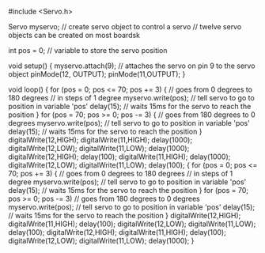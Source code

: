#include <Servo.h>

Servo myservo;  // create servo object to control a servo
// twelve servo objects can be created on most boardsk

int pos = 0;    // variable to store the servo position

void setup() {
  myservo.attach(9);  // attaches the servo on pin 9 to the servo object
   pinMode(12, OUTPUT);
   pinMode(11,OUTPUT);
   }

void loop() {
  for (pos = 0; pos <= 70; pos += 3) { // goes from 0 degrees to 180 degrees
    // in steps of 1 degree
    myservo.write(pos);              // tell servo to go to position in variable 'pos'
    delay(15);
  // waits 15ms for the servo to reach the position
  }
  for (pos = 70; pos >= 0; pos -= 3) { // goes from 180 degrees to 0 degrees
    myservo.write(pos);              // tell servo to go to position in variable 'pos'
    delay(15);                       // waits 15ms for the servo to reach the position
  }
      digitalWrite(12,HIGH);
    digitalWrite(11,HIGH);
    delay(1000);
    digitalWrite(12,LOW);
    digitalWrite(11,LOW);
    delay(1000);
    digitalWrite(12,HIGH);
    delay(100);
    digitalWrite(11,HIGH);
    delay(1000);
    digitalWrite(12,LOW);
    digitalWrite(11,LOW);
    delay(100);
    {
  for (pos = 0; pos <= 70; pos += 3) { // goes from 0 degrees to 180 degrees
    // in steps of 1 degree
    myservo.write(pos);              // tell servo to go to position in variable 'pos'
    delay(15);
  // waits 15ms for the servo to reach the position
  }
  for (pos = 70; pos >= 0; pos -= 3)  // goes from 180 degrees to 0 degrees
    myservo.write(pos);              // tell servo to go to position in variable 'pos'
    delay(15);                       // waits 15ms for the servo to reach the position
    }
    digitalWrite(12,HIGH);
    digitalWrite(11,HIGH);
    delay(100);
    digitalWrite(12,LOW);
    digitalWrite(11,LOW);
    delay(100);
    digitalWrite(12,HIGH);
    digitalWrite(11,HIGH);
    delay(100);
    digitalWrite(12,LOW);
    digitalWrite(11,LOW);
    delay(1000);
  }
